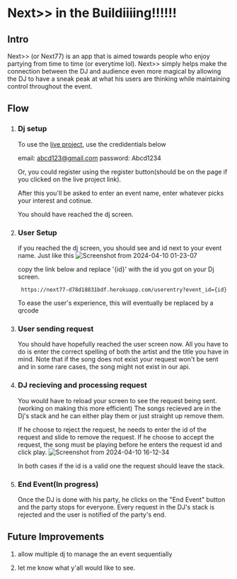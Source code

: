# Next>> in the Buildiiiing!!!!!!
## Intro

Next>> (or Next77) is an app that is aimed towards people who enjoy partying from time to time (or everytime lol). 
Next>> simply helps make the connection between the DJ and audience even more magical by allowing the DJ to have a 
sneak peak at what his users are thinking while maintaining control throughout the event.

## Flow

1) ### Dj setup

    To use the [live project](https://next77-d78d18831bdf.herokuapp.com/), use the credidentials below

    email: abcd123@gmail.com
    password: Abcd1234

    Or, you could register using the register button(should be on the page if you clicked on the live project link).

    After this you'll be asked to enter an event name, enter whatever picks your interest and cotinue.

    You should have reached the dj screen.

2) ### User Setup

    if you reached the dj screen, you should see and id next to your event name. Just like this
![Screenshot from 2024-04-10 01-23-07](https://github.com/yvanroan/HeyDJ/assets/42220010/4de33d46-1ca4-4d01-8083-6b2116beb712)

    copy the link below and replace '{id}' with the id you got on your Dj screen.
   
        https://next77-d78d18831bdf.herokuapp.com/userentry?event_id={id}

    To ease the user's experience, this will eventually be replaced by a qrcode

3) ### User sending request

    You should have hopefully reached the user screen now.
    All you have to do is enter the correct spelling of both the artist and the title you have in mind.
    Note that if the song does not exist your request won't be sent and in some rare cases, the song might not exist in our api.

4) ### DJ recieving and processing request

    You would have to reload your screen to see the request being sent. (working on making this more efficient)
    The songs recieved are in the Dj's stack and he can either play them or just straight up remove them.

    If he choose to reject the request, he needs to enter the id of the request and slide to remove the request.
    If he choose to accept the request, the song must be playing before he enters the request id and click play.
![Screenshot from 2024-04-10 16-12-34](https://github.com/yvanroan/HeyDJ/assets/42220010/5906b22e-1a39-463b-96e1-e22fdd492df2)

    In both cases if the id is a valid one the request should leave the stack.

5) ### End Event(In progress)

    Once the DJ is done with his party, he clicks on the "End Event" button and the party stops for everyone.
    Every request in the DJ's stack is rejected and the user is notified of the party's end.

## Future Improvements

1) allow multiple dj to manage the an event sequentially

2)  let me know what y'all would like to see.


